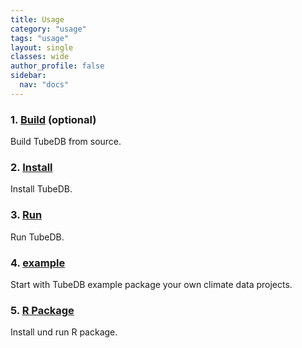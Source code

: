 ```yaml
---
title: Usage
category: "usage"
tags: "usage"
layout: single
classes: wide
author_profile: false
sidebar:
  nav: "docs" 
---
```


### 1. [Build](build) (optional)

Build TubeDB from source.

### 2. [Install](install)

Install TubeDB.

### 3. [Run](run)

Run TubeDB.

### 4. [example](example)

Start with TubeDB example package your own climate data projects.

### 5. [R Package](rpackage)

Install und run R package.